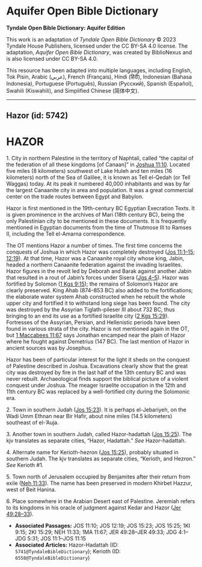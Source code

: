 # Aquifer Open Bible Dictionary

**Tyndale Open Bible Dictionary: Aquifer Edition**

This work is an adaptation of *Tyndale Open Bible Dictionary* © 2023 Tyndale House Publishers, licensed under the CC BY\-SA 4\.0 license. The adaptation, *Aquifer Open Bible Dictionary*, was created by BiblioNexus and is also licensed under CC BY\-SA 4\.0\.

This resource has been adapted into multiple languages, including English, Tok Pisin, Arabic (عربي), French (Français), Hindi (हिंदी), Indonesian (Bahasa Indonesia), Portuguese (Português), Russian (Русский), Spanish (Español), Swahili (Kiswahili), and Simplified Chinese (简体中文).



--------------------------------

## Hazor (id: 5742)

HAZOR
=====

1\. City in northern Palestine in the territory of Naphtali, called “the capital of the federation of all these kingdoms \[of Canaan]” in [Joshua 11:10](https://ref.ly/Josh11:10). Located five miles (8 kilometers) southwest of Lake Huleh and ten miles (16 kilometers) north of the Sea of Galilee, it is known as Tell el\-Qedah (or Tell Waggas) today. At its peak it numbered 40,000 inhabitants and was by far the largest Canaanite city in area and population. It was a great commercial center on the trade routes between Egypt and Babylon.

Hazor is first mentioned in the 19th\-century BC Egyptian Execration Texts. It is given prominence in the archives of Mari (18th century BC), being the only Palestinian city to be mentioned in these documents. It is frequently mentioned in Egyptian documents from the time of Thutmose III to Ramses II, including the Tell el\-Amarna correspondence.

The OT mentions Hazor a number of times. The first time concerns the conquests of Joshua in which Hazor was completely destroyed ([Jos 11:1–15](https://ref.ly/Josh11:1-Josh11:15); [12:19](https://ref.ly/Josh12:19)). At that time, Hazor was a Canaanite royal city whose king, Jabin, headed a northern Canaanite federation against the invading Israelites. Hazor figures in the revolt led by Deborah and Barak against another Jabin that resulted in a rout of Jabin’s forces under Sisera ([Jgs 4–5](https://ref.ly/Judg4:1-Judg5:31)). Hazor was fortified by Solomon ([1 Kgs 9:15](https://ref.ly/1Kgs9:15)); the remains of Solomon’s Hazor are clearly preserved. King Ahab (874–853 BC) also added to the fortifications; the elaborate water system Ahab constructed when he rebuilt the whole upper city and fortified it to withstand long siege has been found. The city was destroyed by the Assyrian Tiglath\-pileser III about 732 BC, thus bringing to an end its use as a fortified Israelite city ([2 Kgs 15:29](https://ref.ly/2Kgs15:29)). Fortresses of the Assyrian, Persian, and Hellenistic periods have been found in various strata of the city. Hazor is not mentioned again in the OT, but [1 Maccabees 11:67](https://ref.ly/1Macc11:67) says Jonathan encamped near the plain of Hazor where he fought against Demetrius (147 BC). The last mention of Hazor in ancient sources was by Josephus.

Hazor has been of particular interest for the light it sheds on the conquest of Palestine described in Joshua. Excavations clearly show that the great city was destroyed by fire in the last half of the 13th century BC and was never rebuilt. Archaeological finds support the biblical picture of a violent conquest under Joshua. The meager Israelite occupation in the 12th and 11th century BC was replaced by a well\-fortified city during the Solomonic era.

2\. Town in southern Judah ([Jos 15:23](https://ref.ly/Josh15:23)). It is perhaps el\-Jebariyeh, on the Wadi Umm Ethnan near Bir Hafir, about nine miles (14\.5 kilometers) southeast of el\-’Auja.

3\. Another town in southern Judah, called Hazor\-hadattah ([Jos 15:25](https://ref.ly/Josh15:25)). The kjv translates as separate cities, “Hazor, Hadattah.” *See* Hazor\-hadattah.

4\. Alternate name for Kerioth\-hezron ([Jos 15:25](https://ref.ly/Josh15:25)), probably situated in southern Judah. The kjv translates as separate cities, “Kerioth, and Hezron.” *See* Kerioth \#1.

5\. Town north of Jerusalem occupied by Benjamites after their return from exile ([Neh 11:33](https://ref.ly/Neh11:33)). The name has been preserved in modern Khirbet Hazzur, west of Beit Hanina.

6\. Place somewhere in the Arabian Desert east of Palestine. Jeremiah refers to its kingdoms in his oracle of judgment against Kedar and Hazor ([Jer 49:28–33](https://ref.ly/Jer49:28-Jer49:33)).

* **Associated Passages:** JOS 11:10; JOS 12:19; JOS 15:23; JOS 15:25; 1KI 9:15; 2KI 15:29; NEH 11:33; 1MA 11:67; JER 49:28–JER 49:33; JDG 4:1–JDG 5:31; JOS 11:1–JOS 11:15
* **Associated Articles:** Hazor-Hadattah (ID: `5741@TyndaleBibleDictionary`); Kerioth (ID: `6558@TyndaleBibleDictionary`)

